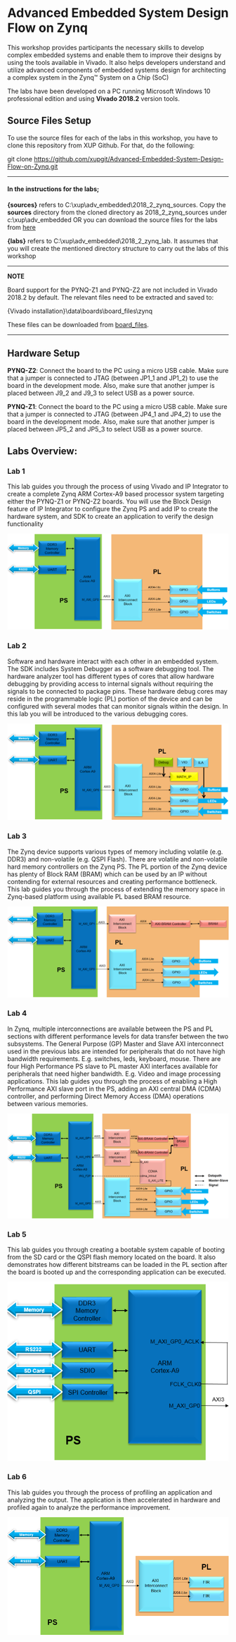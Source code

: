 # Advanced Embedded System Design Flow on Zynq
This workshop provides participants the necessary skills to develop complex embedded systems and enable them to improve their designs by using the tools available in Vivado. It also helps developers understand and utilize advanced components of embedded systems design for architecting a complex system in the Zynq™ System on a Chip (SoC)

The labs have been developed on a PC running Microsoft Windows 10 professional edition and using **Vivado 2018.2** version tools.

## Source Files Setup

To use the source files for each of the labs in this workshop, you have to clone this repository from XUP Github. For that, do the following:

git clone https://github.com/xupgit/Advanced-Embedded-System-Design-Flow-on-Zynq.git

---
#### In the instructions for the labs;

**{sources}** refers to C:\xup\adv\_embedded\2018\_2\_zynq\_sources. Copy the **sources** directory from the cloned directory as 2018\_2\_zynq\_sources under c:\xup\adv\_embedded OR you can download the source files for the labs from [here](https://www.xilinx.com/support/university/vivado/vivado-workshops/Vivado-adv-embedded-design-zynq.html)

**{labs}** refers to C:\xup\adv\_embedded\2018\_2\_zynq\_lab. It assumes that you will create the mentioned directory structure to carry out the labs of this workshop

---
**NOTE**

Board support for the PYNQ-Z1 and PYNQ-Z2 are not included in Vivado 2018.2 by default. The relevant files need to be extracted and saved to:

 {Vivado installation}\data\boards\board\_files\zynq

These files can be downloaded from [board_files](https://www.xilinx.com/support/university/vivado/vivado-workshops/Vivado-adv-embedded-design-zynq.html). 

---

## Hardware Setup


**PYNQ-Z2**:  Connect the board to the PC using a micro USB cable. Make sure that a jumper is connected to JTAG (between JP1_1 and JP1_2) to use the board in the development mode.  Also, make sure that another jumper is placed between J9\_2 and J9\_3 to select USB as a power source.

**PYNQ-Z1**:  Connect the board to the PC using a micro USB cable. Make sure that a jumper is connected to JTAG (between JP4\_1 and JP4\_2) to use the board in the development mode.  Also, make sure that another jumper is placed between JP5\_2 and JP5\_3 to select USB as a power source.

## Labs Overview:

### Lab 1

This lab guides you through the process of using Vivado and IP Integrator to create a complete Zynq ARM Cortex-A9 based processor system targeting either the PYNQ-Z1 or PYNQ-Z2 boards.  You will use the Block Design feature of IP Integrator to configure the Zynq PS and add IP to create the hardware system, and SDK to create an application to verify the design functionality
    <p align="center">
    <img src ="./images/lab1/Fig1.png" />
    </p>
    <p align = "center">
    </p>

### Lab 2
Software and hardware interact with each other in an embedded system.  The SDK includes System Debugger as a software debugging tool.  The hardware analyzer tool has different types of cores that allow hardware debugging by providing access to internal signals without requiring the signals to be connected to package pins. These hardware debug cores may reside in the programmable logic (PL) portion of the device and can be configured with several modes that can monitor signals within the design. In this lab you will be introduced to the various debugging cores.  
    <p align="center">
    <img src ="./images/lab2/Fig1.png" />
    </p>
    <p align = "center">
    </p>

### Lab 3
The Zynq device supports various types of memory including volatile (e.g. DDR3) and non-volatile (e.g. QSPI Flash). There are volatile and non-volatile hard memory controllers on the Zynq PS. The PL portion of the Zynq device has plenty of Block RAM (BRAM) which can be used by an IP without contending for external resources and creating performance bottleneck. This lab guides you through the process of extending the memory space in Zynq-based platform using available PL based BRAM resource.
    <p align="center">
    <img src ="./images/lab3/Fig1.png" />
    </p>
    <p align = "center">
    </p>

### Lab 4
In Zynq, multiple interconnections are available between the PS and PL sections with different performance levels for data transfer between the two subsystems. The General Purpose (GP) Master and Slave AXI interconnect used in the previous labs are intended for peripherals that do not have high bandwidth requirements. E.g. switches, leds, keyboard, mouse. There are four High Performance PS slave to PL master AXI interfaces available for peripherals that need higher bandwidth. E.g. Video and image processing applications. This lab guides you through the process of enabling a High Performance AXI slave port in the PS, adding an AXI central DMA (CDMA) controller, and performing Direct Memory Access (DMA) operations between various memories.
    <p align="center">
    <img src ="./images/lab4/Fig1.png" />
    </p>
    <p align = "center">
    </p>

### Lab 5
This lab guides you through creating a bootable system capable of booting from the SD card or the QSPI flash memory located on the board. It also demonstrates how different bitstreams can be loaded in the PL section after the board is booted up and the corresponding application can be executed.
    <p align="center">
    <img src ="./images/lab5/Fig1.png" />
    </p>
    <p align = "center">
    </p>

### Lab 6
This lab guides you through the process of profiling an application and analyzing the output. The application is then accelerated in hardware and profiled again to analyze the performance improvement. 
    <p align="center">
    <img src ="./images/lab6/Fig1.png" />
    </p>
    <p align = "center">
    </p>
